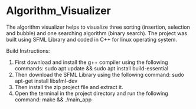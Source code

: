 # Algorithm_Visualizer
The algorithm visualizer helps to visualize three sorting (insertion, selection and bubble) and one searching algorithm (binary search). The project was built using SFML Library and coded in C++ for linux operating system.

Build Instructions:
1. First download and install the g++ compiler using the following commands:
   sudo apt update && sudo apt install build-essential
2. Then download the SFML Library using the following command:
   sudo apt-get install libsfml-dev
3. Then install the zip project file and extract it.
4. Open the terminal in the project directory and run the following command:
   make && ./main_app
